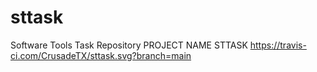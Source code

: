 # sttask
Software Tools Task Repository
PROJECT NAME STTASK https://travis-ci.com/CrusadeTX/sttask.svg?branch=main
